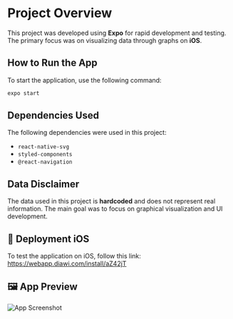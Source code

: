 # Project Overview

This project was developed using **Expo** for rapid development and testing. The primary focus was on visualizing data through graphs on **iOS**.

## How to Run the App

To start the application, use the following command:

```sh
expo start
```

## Dependencies Used

The following dependencies were used in this project:

- `react-native-svg`
- `styled-components`
- `@react-navigation`

## Data Disclaimer

The data used in this project is **hardcoded** and does not represent real information. The main goal was to focus on graphical visualization and UI development.

## 🚀 Deployment iOS  
To test the application on iOS, follow this link:  
https://webapp.diawi.com/install/aZ42jT

## 🖼 App Preview  
![App Screenshot](./assets/screenshot.png)
